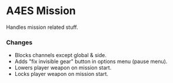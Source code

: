 # A4ES Mission
Handles mission related stuff.

### Changes
- Blocks channels except global & side.
- Adds "fix invisible gear" button in options menu (pause menu).
- Lowers player weapon on mission start.
- Locks player weapon on mission start.
